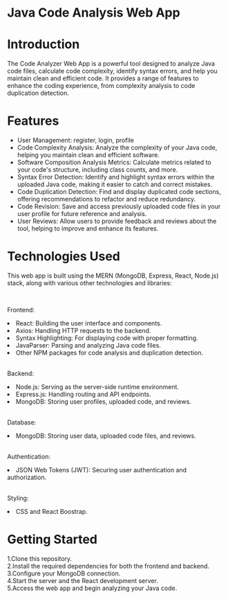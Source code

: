 # Java Code Analysis Web App

# Introduction

<p>The Code Analyzer Web App is a powerful tool designed to analyze Java code files, calculate code complexity, identify syntax errors, and help you maintain clean and efficient code. It provides a range of features to enhance the coding experience, from complexity analysis to code duplication detection.</p>

# Features

<ul>
<li>User Management: register, login, profile</li>
<li>Code Complexity Analysis: Analyze the complexity of your Java code, helping you maintain clean and efficient software.</li>
<li>Software Composition Analysis Metrics: Calculate metrics related to your code's structure, including class counts, and more.</li>
<li>Syntax Error Detection: Identify and highlight syntax errors within the uploaded Java code, making it easier to catch and correct mistakes.</li>
<li>Code Duplication Detection: Find and display duplicated code sections, offering recommendations to refactor and reduce redundancy.</li>
<li>Code Revision: Save and access previously uploaded code files in your user profile for future reference and analysis.</li>
<li>User Reviews: Allow users to provide feedback and reviews about the tool, helping to improve and enhance its features.</li>
</ul>

# Technologies Used
<p>This web app is built using the MERN (MongoDB, Express, React, Node.js) stack, along with various other technologies and libraries:</p>
<br>
<p>Frontend:</p>
<li>React: Building the user interface and components.</li>
<li>Axios: Handling HTTP requests to the backend.</li>
<li>Syntax Highlighting: For displaying code with proper formatting.</li>
<li>JavaParser: Parsing and analyzing Java code files.</li>
<li>Other NPM packages for code analysis and duplication detection.</li>
<br>
<p>Backend:</p>
<li>Node.js: Serving as the server-side runtime environment.</li>
<li>Express.js: Handling routing and API endpoints.</li>
<li>MongoDB: Storing user profiles, uploaded code, and reviews.</li>
<br>
<p>Database:</p>
<li>MongoDB: Storing user data, uploaded code files, and reviews.</li>
<br>
<p>Authentication:</p>
<li>JSON Web Tokens (JWT): Securing user authentication and authorization.</li>
<br>
<p>Styling:</p>
<li>CSS and React Boostrap.</li>

# Getting Started
1.Clone this repository.<br>
2.Install the required dependencies for both the frontend and backend.<br>
3.Configure your MongoDB connection.<br>
4.Start the server and the React development server.<br>
5.Access the web app and begin analyzing your Java code.<br>


